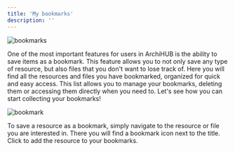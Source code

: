 ```yaml
---
title: 'My bookmarks'
description: ''
---
```


![bookmarks](/archihub.github.io/imagenes/favoritos.png)

One of the most important features for users in ArchiHUB is the ability to save items as a bookmark. This feature allows you to not only save any type of resource, but also files that you don't want to lose track of. Here you will find all the resources and files you have bookmarked, organized for quick and easy access. This list allows you to manage your bookmarks, deleting them or accessing them directly when you need to. Let's see how you can start collecting your bookmarks!

![bookmark](/archihub.github.io/imagenes/marcador_icono.png)

To save a resource as a bookmark, simply navigate to the resource or file you are interested in. There you will find a bookmark icon next to the title. Click to add the resource to your bookmarks.